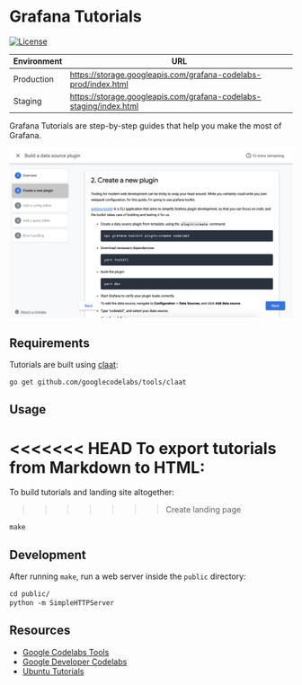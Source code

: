 # Grafana Tutorials

[![License](https://img.shields.io/github/license/grafana/grafana)](LICENSE)

| Environment | URL |
| ----------- | --- |
| Production | https://storage.googleapis.com/grafana-codelabs-prod/index.html |
| Staging | https://storage.googleapis.com/grafana-codelabs-staging/index.html |

Grafana Tutorials are step-by-step guides that help you make the most of Grafana.

![Screenshot](screenshot.png)

## Requirements

Tutorials are built using [claat](https://github.com/googlecodelabs/tools/tree/master/claat):

```
go get github.com/googlecodelabs/tools/claat
```

## Usage

<<<<<<< HEAD
To export tutorials from Markdown to HTML:
=======
To build tutorials and landing site altogether:
>>>>>>> Create landing page

```
make
```

## Development

After running `make`, run a web server inside the `public` directory:

```
cd public/
python -m SimpleHTTPServer
```

## Resources

- [Google Codelabs Tools](https://github.com/googlecodelabs/tools)
- [Google Developer Codelabs](https://codelabs.developers.google.com/)
- [Ubuntu Tutorials](https://tutorials.ubuntu.com/)
